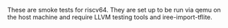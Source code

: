 These are smoke tests for riscv64. They are set up to be run via qemu on the
host machine and require LLVM testing tools and iree-import-tflite.

